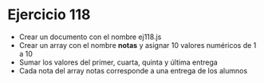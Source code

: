 # Ejercicio 118

- Crear un documento con el nombre ej118.js
- Crear un array con el nombre **notas** y asignar 10 valores numéricos de 1 a 10
- Sumar los valores del primer, cuarta, quinta y última entrega
- Cada nota del array notas corresponde a una entrega de los alumnos
